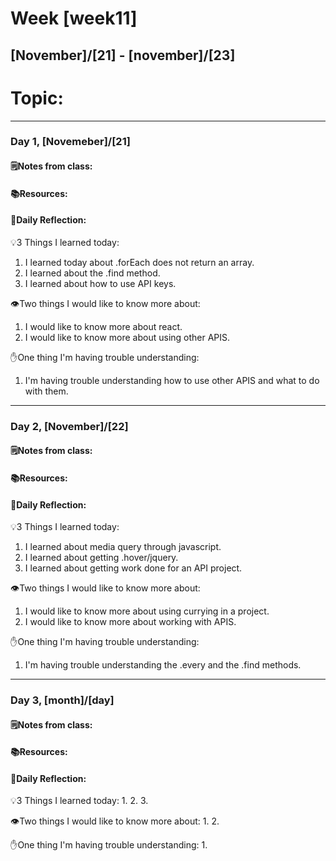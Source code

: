 # Week [week11]
## [November]/[21] - [november]/[23]

# Topic:

___

### Day 1, [Novemeber]/[21]

#### 🗒️Notes from class:

#### 📚Resources:


#### 💭Daily Reflection:

💡3 Things I learned today:
1. I learned today about .forEach does not return an array.
2. I learned about the .find method.
3. I learned about how to use API keys.

👁️Two things I would like to know more about:
1. I would like to know more about react.
2. I would like to know more about using other APIS.

✋One thing I'm having trouble understanding:
1. I'm having trouble understanding how to use other APIS and what to do with them.


___

### Day 2, [November]/[22] 

#### 🗒️Notes from class:

#### 📚Resources:


#### 💭Daily Reflection:

💡3 Things I learned today:
1. I learned about media query through javascript.
2. I learned about getting .hover/jquery.
3. I learned about getting work done for an API project.

👁️Two things I would like to know more about:
1. I would like to know more about using currying in a project.
2. I would like to know more about working with APIS.

✋One thing I'm having trouble understanding:
1. I'm having trouble understanding the .every and the .find methods.

___

### Day 3, [month]/[day]
#### 🗒️Notes from class:

#### 📚Resources:


#### 💭Daily Reflection:

💡3 Things I learned today:
1. 
2. 
3. 

👁️Two things I would like to know more about:
1. 
2. 

✋One thing I'm having trouble understanding:
1. 
 

